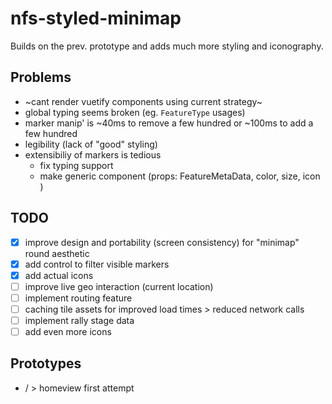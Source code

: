 # nfs-styled-minimap

Builds on the prev. prototype and adds much more styling and iconography.

## Problems

- ~cant render vuetify components using current strategy~
- global typing seems broken (eg. `FeatureType` usages)
- marker manip' is ~40ms to remove a few hundred or ~100ms to add a few hundred
- legibility (lack of "good" styling)
- extensibiliy of markers is tedious
  - fix typing support
  - make generic component (props: FeatureMetaData, color, size, icon )

## TODO

- [x] improve design and portability (screen consistency) for "minimap" round aesthetic
- [x] add control to filter visible markers
- [x] add actual icons
- [ ] improve live geo interaction (current location)
- [ ] implement routing feature
- [ ] caching tile assets for improved load times > reduced network calls
- [ ] implement rally stage data
- [ ] add even more icons

## Prototypes

- / > homeview first attempt
